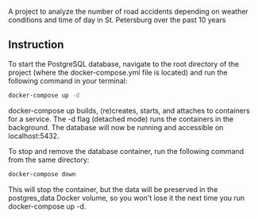 A project to analyze the number of road accidents depending on weather conditions and time of day in St. Petersburg over the past 10 years

## Instruction
To start the PostgreSQL database, navigate to the root directory of the project (where the docker-compose.yml file is located) and run the following command in your terminal:
```Bash
docker-compose up -d
```

docker-compose up builds, (re)creates, starts, and attaches to containers for a service.
The -d flag (detached mode) runs the containers in the background.
The database will now be running and accessible on localhost:5432.

To stop and remove the database container, run the following command from the same directory:
```Bash
docker-compose down
```
This will stop the container, but the data will be preserved in the postgres_data Docker volume, so you won't lose it the next time you run docker-compose up -d.